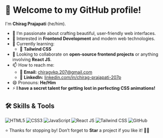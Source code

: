 # 👋 Welcome to my GitHub profile!

I'm **Chirag Prajapati** (he/him).  


- 🌸 I’m passionate about crafting beautiful, user-friendly web interfaces.  
- 👀 Interested in **Frontend Development** and modern web technologies.  
- 🌱 Currently learning:
  - 🎨 **Tailwind CSS**
- 💞️ Looking to collaborate on **open-source frontend projects** or anything involving **React JS**.  
- 📫 How to reach me:  
  - 📧 **Email:** [chiragvkp.207@gmail.com](mailto:chiragvkp.207@gmail.com)  
  - 💼 **LinkedIn:** [linkedin.com/in/chirag-prajapati-207p](www.linkedin.com/in/chirag-prajapati-207p)  
- 😄 Pronouns: **He/Him**  
- ⚡ **I have a secret talent for getting lost in perfecting CSS animations!**

## 🛠️ Skills & Tools  

![HTML5](https://img.shields.io/badge/HTML5-E34F26?style=for-the-badge&logo=html5&logoColor=white)
![CSS3](https://img.shields.io/badge/CSS3-1572B6?style=for-the-badge&logo=css3&logoColor=white)
![JavaScript](https://img.shields.io/badge/JavaScript-F7DF1E?style=for-the-badge&logo=javascript&logoColor=black)
![React JS](https://img.shields.io/badge/React_JS-61DAFB?style=for-the-badge&logo=react&logoColor=black)
![Tailwind CSS](https://img.shields.io/badge/Tailwind_CSS-38B2AC?style=for-the-badge&logo=tailwind-css&logoColor=white)
![GitHub](https://img.shields.io/badge/GitHub-181717?style=for-the-badge&logo=github&logoColor=white)

⭐️ Thanks for stopping by! Don’t forget to **Star** a project if you like it! 🌸✨


<!---
chirag207/chirag207 is a ✨ special ✨ repository because its `README.md` (this file) appears on your GitHub profile.
You can click the Preview link to take a look at your changes.
--->
